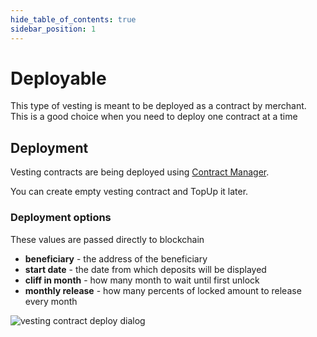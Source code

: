 ```yaml
---
hide_table_of_contents: true
sidebar_position: 1
---
```


# Deployable

This type of vesting is meant to be deployed as a contract by merchant. This is a good choice when you need to deploy 
one contract at a time

## Deployment

Vesting contracts are being deployed using [Contract Manager](/admin/miscellaneous/contract-manager/).

You can create empty vesting contract and TopUp it later.

### Deployment options

These values are passed directly to blockchain

- **beneficiary** - the address of the beneficiary
- **start date** - the date from which deposits will be displayed
- **cliff in month** - how many month to wait until first unlock
- **monthly release** - how many percents of locked amount to release every month

![vesting contract deploy dialog](/img/admin/mechanics-simple/vesting/contract_deploy_dialog.png)

